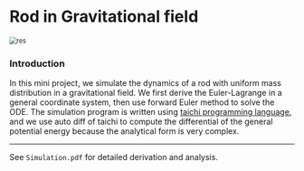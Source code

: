# Rod in Gravitational field

<img src="C:\GZM\study\ELSE\Graphics\Simulation\Practice\Simulation\EulerLagrangeEquation\res.gif" alt="res" style="zoom:80%;" />

### Introduction

In this mini project, we simulate the dynamics of a rod with uniform mass distribution in a gravitational field. We first derive the Euler-Lagrange in a general coordinate system, then use forward Euler method to solve the ODE. The simulation program is written using [taichi programming language](https://github.com/taichi-dev/taichi), and we use auto diff of taichi to compute the differential of the general potential energy because the analytical form is very complex.

---

See `Simulation.pdf` for detailed derivation and analysis.
